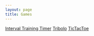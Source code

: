 ```yaml
---
layout: page
title: Games
---
```


[Interval Training Timer](https://quentinduval.github.io/interval-training/index.html)
[Tribolo](https://quentinduval.github.io/tribolo/index.html)
[TicTacToe](https://quentinduval.github.io/tictactoe/index.html)
